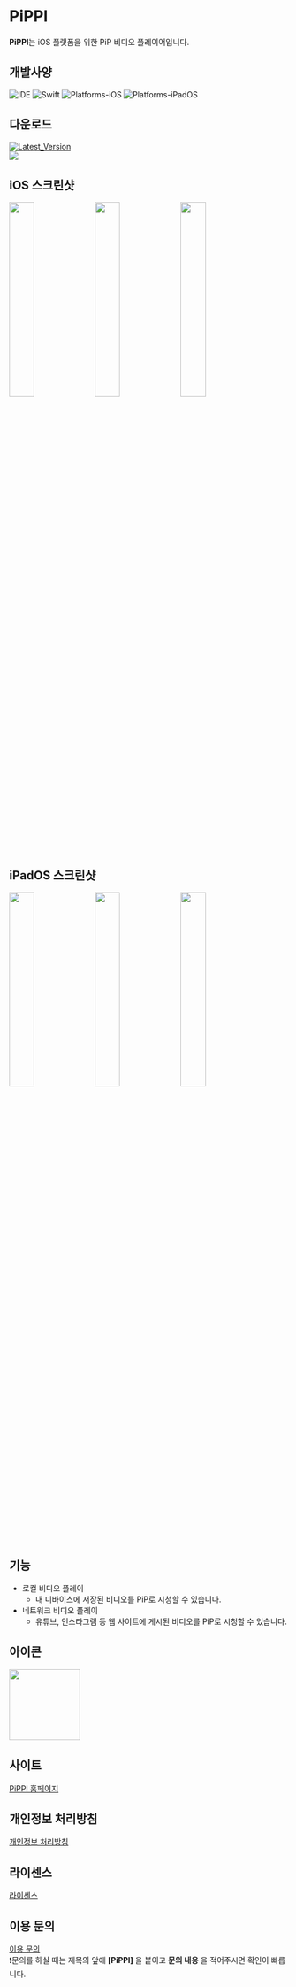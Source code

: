 # PiPPl

**PiPPl**는 iOS 플랫폼을 위한 PiP 비디오 플레이어입니다.

## 개발사양

![IDE](https://img.shields.io/badge/Xcode-26.0-blue)
![Swift](https://img.shields.io/badge/Swift-5.10-orange)
![Platforms-iOS](https://img.shields.io/badge/iOS-17.0+-purple)
![Platforms-iPadOS](https://img.shields.io/badge/iPadOS-17.0+-skyblue)

## 다운로드

<a href="https://apps.apple.com/kr/app/pippl/id6479563734">![Latest_Version](https://img.shields.io/badge/version-2.8.3-green)<br>
<img src="https://github.com/taek0622/PiPPl/assets/81027256/c69ed780-ff4a-42fd-9ba4-a8d643f78454"></a>

## iOS 스크린샷

<img src="https://github.com/taek0622/PiPPl/assets/81027256/b968ca6a-df63-442a-ac6c-6716c6c9be75" width=30%> <img src="https://github.com/taek0622/PiPPl/assets/81027256/5c4ecb3b-21df-4e84-b904-bd31942f53a4" width=30%> <img src="https://github.com/taek0622/PiPPl/assets/81027256/6455c00a-9c33-46c0-a886-c934ec02babe" width=30%>

## iPadOS 스크린샷

<img src="https://github.com/taek0622/PiPPl/assets/81027256/ec9954e4-3e2a-4970-bf5c-341df8409433" width=30%> <img src="https://github.com/taek0622/PiPPl/assets/81027256/95a6a79e-ca47-4a97-935f-d10999f1b239" width=30%> <img src="https://github.com/taek0622/PiPPl/assets/81027256/db5c85b3-78c0-4531-a524-fd1ee0e3399c" width=30%>

## 기능

-   로컬 비디오 플레이
    -   내 디바이스에 저장된 비디오를 PiP로 시청할 수 있습니다.
-   네트워크 비디오 플레이
    -   유튜브, 인스타그램 등 웹 사이트에 게시된 비디오를 PiP로 시청할 수 있습니다.

## 아이콘

<img src="https://github.com/taek0622/PiPPl/assets/81027256/664f3fa0-8d15-4e9e-804e-77de3aa6991f" width=128>

## 사이트

[PiPPl 홈페이지](https://pippl.notion.site/PiPPl-94147590ed8440f3828a56dace806583?pvs=4)

## 개인정보 처리방침

[개인정보 처리방침](https://pippl.notion.site/9133535f3606428fb2459e5bbc04b2c1?pvs=4)

## 라이센스

[라이센스](https://pippl.notion.site/e318bd246e894b348ece6387e68270de?pvs=4)

## 이용 문의

[이용 문의](mailto:meenu170808@gmail.com)
<br>❗️문의를 하실 때는 제목의 앞에 **[PiPPl]** 을 붙이고 **문의 내용** 을 적어주시면 확인이 빠릅니다.
